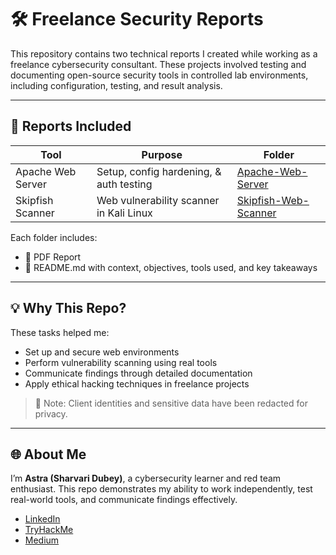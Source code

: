 # 🛠️ Freelance Security Reports

This repository contains two technical reports I created while working as a freelance cybersecurity consultant. These projects involved testing and documenting open-source security tools in controlled lab environments, including configuration, testing, and result analysis.

---

## 📄 Reports Included

| Tool              | Purpose                                 | Folder |
|------------------|------------------------------------------|--------|
| Apache Web Server| Setup, config hardening, & auth testing | [Apache-Web-Server](./Apache-Web-Server) |
| Skipfish Scanner | Web vulnerability scanner in Kali Linux | [Skipfish-Web-Scanner](./Skipfish-Web-Scanner) |

Each folder includes:
- 📑 PDF Report
- 📝 README.md with context, objectives, tools used, and key takeaways

---

## 💡 Why This Repo?

These tasks helped me:
- Set up and secure web environments
- Perform vulnerability scanning using real tools
- Communicate findings through detailed documentation
- Apply ethical hacking techniques in freelance projects

> 🔐 Note: Client identities and sensitive data have been redacted for privacy.

---

## 🌐 About Me

I’m **Astra (Sharvari Dubey)**, a cybersecurity learner and red team enthusiast. This repo demonstrates my ability to work independently, test real-world tools, and communicate findings effectively.

- [LinkedIn](https://linkedin.com/in/sharvari-dubey-806717227/)
- [TryHackMe](https://tryhackme.com/p/Sharo11)
- [Medium](https://medium.com/@astra_11)

